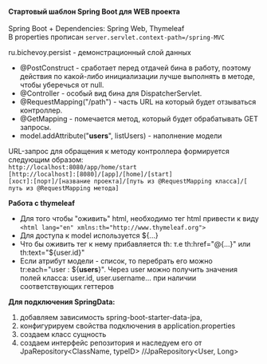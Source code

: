 **Стартовый шаблон Spring Boot для WEB проекта** <br><br>
Spring Boot + Dependencies: Spring Web, Thymeleaf<br>
В properties прописан `server.servlet.context-path=/spring-MVC`<br>

ru.bichevoy.persist - демонстрационный слой данных


* @PostConstruct - сработает перед отдачей бина в работу, поэтому действия по какой-либо инициализации лучше выполнять в методе, чтобы уберечься от null.
* @Controller - особый вид бина для DispatcherServlet.
* @RequestMapping("/path") - часть URL на который будет отзываться контроллер.
* @GetMapping - помечается метод, который будет обрабатывать GET запросы.
* model.addAttribute("**users**", listUsers) - наполнение модели

URL-запрос для обращения к методу контроллера формируется следующим образом:<br/>
`http://localhost:8080/app/home/start`<br/>
`[http://localhost]:[8080]/[app]/[home]/[start]`<br/>
`[хост]:[порт]/[название проекта]/[путь из @RequestMapping класса]/[ путь из @RequestMapping метода]`<br/>

**Работа с thymeleaf**

* Для того чтобы "оживить" html, необходимо тег html привести к виду `<html lang="en" xmlns:th="http://www.thymeleaf.org">`
* Для доступа к model используется ${...}
* Что бы оживить тег к нему прибавляется th: т.е th:href="@{...}" или th:text="${user.id}"
* Если атрибут модели - список, то перебрать его можно tr:each="user : ${**users**}".
  Через user можно получить значения полей класса: user.id, user.username... при наличии соответствующих геттеров

**Для подключения SpringData:**  <br>
1. добавляем зависимость spring-boot-starter-data-jpa, 
2. конфигурируем свойства подключения в application.properties
3. создаем класс сущность
4. создаем интерфейс репозитория и наследуем его от JpaRepository<ClassName, typeID> //JpaRepository<User, Long>







